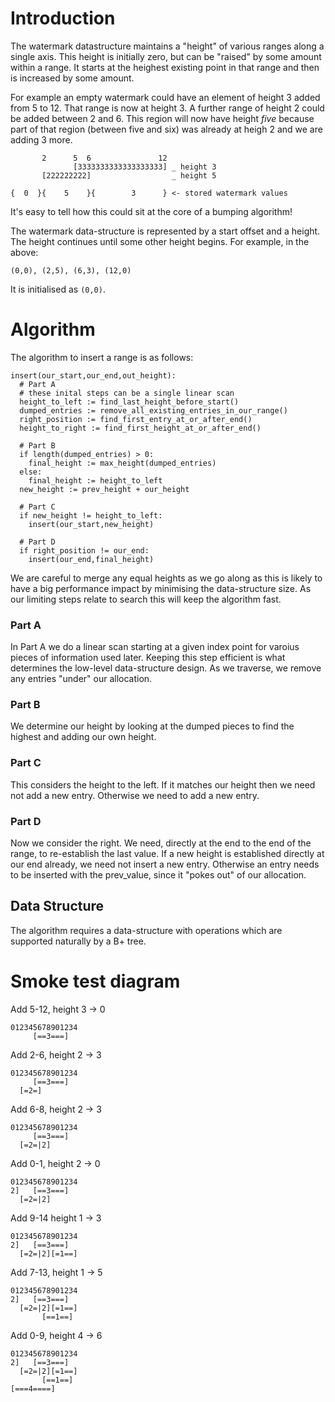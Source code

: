 # Introduction

The watermark datastructure maintains a "height" of various ranges along a single axis. This height is initially
zero, but can be "raised" by some amount within a range. It starts at the heighest existing point in that range
and then is increased by some amount.

For example an empty watermark could have an element of height 3 added from 5 to 12. That range is now at height 3. A further range of height 2 could be added between 2 and 6. This region will now have height *five* because part of that region (between five and six) was already at heigh 2 and we are adding 3 more.

```
       2      5  6               12
              [3333333333333333333] _ height 3
       [222222222]                  _ height 5
    
{  0  }{    5    }{        3      } <- stored watermark values
```

It's easy to tell how this could sit at the core of a bumping algorithm!

The watermark data-structure is represented by a start offset and a height. The height continues until some other height begins. For example, in the above:

```
(0,0), (2,5), (6,3), (12,0)
```

It is initialised as `(0,0)`.

# Algorithm

The algorithm to insert a range is as follows:

```
insert(our_start,our_end,out_height):
  # Part A
  # these inital steps can be a single linear scan
  height_to_left := find_last_height_before_start()
  dumped_entries := remove_all_existing_entries_in_our_range()
  right_position := find_first_entry_at_or_after_end()
  height_to_right := find_first_height_at_or_after_end()

  # Part B
  if length(dumped_entries) > 0:
    final_height := max_height(dumped_entries)
  else:
    final_height := height_to_left
  new_height := prev_height + our_height

  # Part C
  if new_height != height_to_left:
    insert(our_start,new_height)

  # Part D
  if right_position != our_end:
    insert(our_end,final_height)
```

We are careful to merge any equal heights as we go along as this is likely to have a big performance impact by minimising the data-structure size. As our limiting steps relate to search this will keep the algorithm fast.

### Part A

In Part A we do a linear scan starting at a given index point for varoius pieces of information used later. Keeping this step efficient is what determines the low-level data-structure design. As we traverse, we remove any entries "under" our allocation.

### Part B

We determine our height by looking at the dumped pieces to find the highest and adding our own height.

### Part C

This considers the height to the left. If it matches our height then we need not add a new entry. Otherwise we need to add a new entry.

### Part D

Now we consider the right. We need, directly at the end to the end of the range, to re-establish the last value. If a new height is established directly at our end already, we need not insert a new entry. Otherwise an entry needs to be inserted with the prev_value, since it "pokes out" of our allocation.

## Data Structure

The algorithm requires a data-structure with operations which are supported naturally by a B+ tree.

# Smoke test diagram

Add 5-12, height 3 -> 0
```
012345678901234
     [==3===]
```
Add 2-6, height 2 -> 3
```
012345678901234
     [==3===]
  [=2=]
```
Add 6-8, height 2 -> 3
```
012345678901234
     [==3===]
  [=2=|2]
```
Add 0-1, height 2 -> 0
```
012345678901234
2]   [==3===]
  [=2=|2]
```
Add 9-14 height 1 -> 3
```
012345678901234
2]   [==3===]
  [=2=|2][=1==]
```
Add 7-13, height 1 -> 5
```
012345678901234
2]   [==3===]
  [=2=|2][=1==]
       [==1==]
```
Add 0-9, height 4 -> 6
```
012345678901234
2]   [==3===]
  [=2=|2][=1==]
       [==1==]
[===4====]
```
